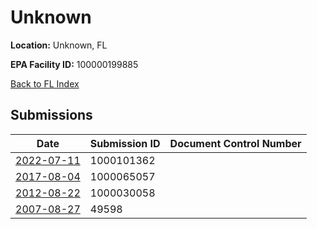 # Unknown

**Location:** Unknown, FL

**EPA Facility ID:** 100000199885

[Back to FL Index](../../index.md)

## Submissions

| Date | Submission ID | Document Control Number |
|------|--------------|-------------------------|
| [2022-07-11](submissions/1000101362.md) | 1000101362 |  |
| [2017-08-04](submissions/1000065057.md) | 1000065057 |  |
| [2012-08-22](submissions/1000030058.md) | 1000030058 |  |
| [2007-08-27](submissions/49598.md) | 49598 |  |
